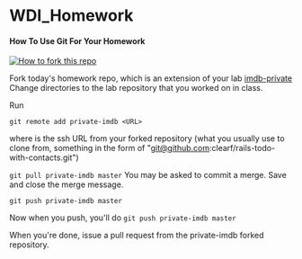 WDI_Homework 
=================

#### How To Use Git For Your Homework
[![How to fork this
repo](https://github-images.s3.amazonaws.com/help/Bootcamp-Fork.png)](../../fork)

Fork today's homework repo, which is an extension of your lab [imdb-private](https://github.com/clearf/rails-todo-with-contacts)
Change directories to the lab repository that you worked on in class.

Run 

``git remote add private-imdb <URL>``

where <URL> is the ssh URL from your forked repository (what you usually use to clone from, something in the form of "git@github.com:clearf/rails-todo-with-contacts.git")

``git pull private-imdb master``
You may be asked to commit a merge. Save and close the merge message. 

``git push private-imdb master``

Now when you push, you'll do 
``git push private-imdb master``

When you're done, issue a pull request from the private-imdb forked repository. 


